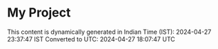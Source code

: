 # My Project

This content is dynamically generated in Indian Time (IST): 2024-04-27 23:37:47 IST
Converted to UTC: 2024-04-27 18:07:47 UTC
